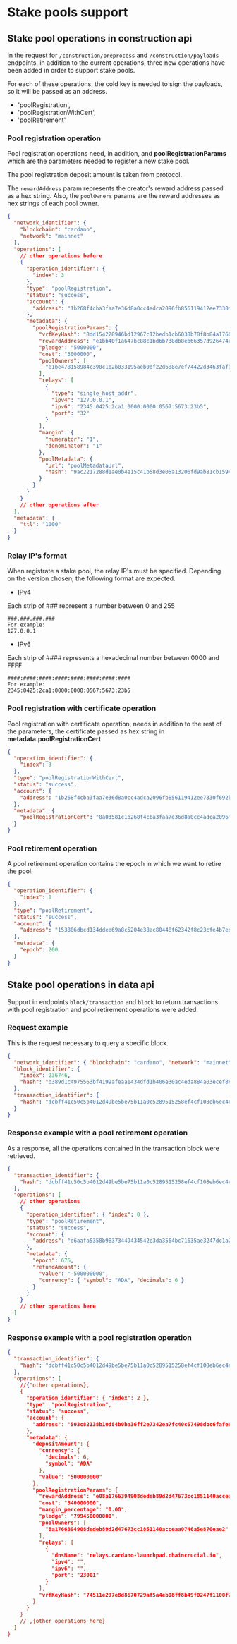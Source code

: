 # Stake pools support

## Stake pool operations in construction api

In the request for `/construction/preprocess` and `/construction/payloads` endpoints, in addition to the current operations, three new operations have been added in order to support stake pools.

For each of these operations, the cold key is needed to sign the payloads, so it will be passed as an address.

- 'poolRegistration',
- 'poolRegistrationWithCert',
- 'poolRetirement'

### Pool registration operation

Pool registration operations need, in addition, and **poolRegistrationParams** which are the parameters needed to register a new stake pool.

The pool registration deposit amount is taken from protocol.

The `rewardAddress` param represents the creator's reward address passed as a hex string. Also, the `poolOwners` params are the reward addresses as hex strings of each pool owner.

```json
{
  "network_identifier": {
    "blockchain": "cardano",
    "network": "mainnet"
  },
  "operations": [
    // other operations before
    {
      "operation_identifier": {
        "index": 3
      },
      "type": "poolRegistration",
      "status": "success",
      "account": {
        "address": "1b268f4cba3faa7e36d8a0cc4adca2096fb856119412ee7330f692b5"
      },
      "metadata": {
        "poolRegistrationParams": {
          "vrfKeyHash": "8dd154228946bd12967c12bedb1cb6038b78f8b84a1760b1a788fa72a4af3db0",
          "rewardAddress": "e1bb40f1a647bc88c1bd6b738db8eb66357d926474ea5ffd6baa76c9fb",
          "pledge": "5000000",
          "cost": "3000000",
          "poolOwners": [
            "e1be478158984c390c1b2b033195aeb0df22d688e7ef74422d3463fafa"
          ],
          "relays": [
            {
              "type": "single_host_addr",
              "ipv4": "127.0.0.1",
              "ipv6": "2345:0425:2ca1:0000:0000:0567:5673:23b5",
              "port": "32"
            }
          ],
          "margin": {
            "numerator": "1",
            "denominator": "1"
          },
          "poolMetadata": {
            "url": "poolMetadataUrl",
            "hash": "9ac2217288d1ae0b4e15c41b58d3e05a13206fd9ab81cb15943e4174bf30c90b"
          }
        }
      }
    }
    // other operations after
  ],
  "metadata": {
    "ttl": "1000"
  }
}
```

### Relay IP's format

When registrate a stake pool, the relay IP's must be specified. Depending on the version chosen, the following format are expected.

- IPv4

Each strip of ### represent a number between 0 and 255

```
###.###.###.###
For example:
127.0.0.1
```

- IPv6

Each strip of #### represents a hexadecimal number between 0000 and FFFF

```
####:####:####:####:####:####:####:####
For example:
2345:0425:2ca1:0000:0000:0567:5673:23b5
```

### Pool registration with certificate operation

Pool registration with certificate operation, needs in addition to the rest of the parameters, the certificate passed as hex string in **metadata.poolRegistrationCert**

```json
{
  "operation_identifier": {
    "index": 3
  },
  "type": "poolRegistrationWithCert",
  "status": "success",
  "account": {
    "address": "1b268f4cba3faa7e36d8a0cc4adca2096fb856119412ee7330f692b5"
  },
  "metadata": {
    "poolRegistrationCert": "8a03581c1b268f4cba3faa7e36d8a0cc4adca2096fb856119412ee7330f692b558208dd154228946bd12967c12bedb1cb6038b78f8b84a1760b1a788fa72a4af3db01a004c4b401a002dc6c0d81e820101581de1bb40f1a647bc88c1bd6b738db8eb66357d926474ea5ffd6baa76c9fb81581c7a9a4d5a6ac7a9d8702818fa3ea533e56c4f1de16da611a730ee3f008184001820445820f5d9505820f5d9ea167fd2e0b19647f18dd1e0826f706f6f6c4d6574616461746155726c58209ac2217288d1ae0b4e15c41b58d3e05a13206fd9ab81cb15943e4174bf30c90b"
  }
}
```

### Pool retirement operation

A pool retirement operation contains the epoch in which we want to retire the pool.

```json
{
  "operation_identifier": {
    "index": 1
  },
  "type": "poolRetirement",
  "status": "success",
  "account": {
    "address": "153806dbcd134ddee69a8c5204e38ac80448f62342f8c23cfe4b7edf"
  },
  "metadata": {
    "epoch": 200
  }
}
```

## Stake pool operations in data api

Support in endpoints `block/transaction` and `block` to return transactions with pool registration and pool retirement operations were added.

### Request example

This is the request necessary to query a specific block.

```json
{
  "network_identifier": { "blockchain": "cardano", "network": "mainnet" },
  "block_identifier": {
    "index": 236746,
    "hash": "b389d1c4975563bf4199afeaa1434dfd1b406e30ac4eda884a03ecef8cd0a87a"
  },
  "transaction_identifier": {
    "hash": "dcbff41c50c5b4012d49be5be75b11a0c5289515258ef4cf108eb6ec4ed5f37a"
  }
}
```

### Response example with a pool retirement operation

As a response, all the operations contained in the transaction block were retrieved.

```json
{
  "transaction_identifier": {
    "hash": "dcbff41c50c5b4012d49be5be75b11a0c5289515258ef4cf108eb6ec4ed5f37a"
  },
  "operations": [
    // other operations
    {
      "operation_identifier": { "index": 0 },
      "type": "poolRetirement",
      "status": "success",
      "account": {
        "address": "d6aafa5358b98373449434542e3da3564bc71635ae3247dc1a2b7b0e"
      },
      "metadata": {
        "epoch": 676,
        "refundAmount": {
          "value": "-500000000",
          "currency": { "symbol": "ADA", "decimals": 6 }
        }
      }
    }
    // other operations here
  ]
}
```

### Response example with a pool registration operation

```json
{
  "transaction_identifier": {
    "hash": "dcbff41c50c5b4012d49be5be75b11a0c5289515258ef4cf108eb6ec4ed5f37a"
  },
  "operations": [
    //{"other operations},
    {
      "operation_identifier": { "index": 2 },
      "type": "poolRegistration",
      "status": "success",
      "account": {
        "address": "503c82138b10d84b0ba36ff2e7342ea7fc40c57498dbc6fafe0cd322"
      },
      "metadata": {
        "depositAmount": {
          "currency": {
            "decimals": 6,
            "symbol": "ADA"
          },
          "value": "500000000"
        },
        "poolRegistrationParams": {
          "rewardAddress": "e08a1766394908dedeb89d2d47673cc1851140acceaa0746a5e870eae2",
          "cost": "340000000",
          "margin_percentage": "0.08",
          "pledge": "799450000000",
          "poolOwners": [
            "8a1766394908dedeb89d2d47673cc1851140acceaa0746a5e870eae2"
          ],
          "relays": [
            {
              "dnsName": "relays.cardano-launchpad.chaincrucial.io",
              "ipv4": "",
              "ipv6": "",
              "port": "23001"
            }
          ],
          "vrfKeyHash": "74511e297e8d8670729af5a4eb08ff8b49f0247f1100f28ce5599b44f07b57b4"
        }
      }
    }
    // ,{other operations here}
  ]
}
```
